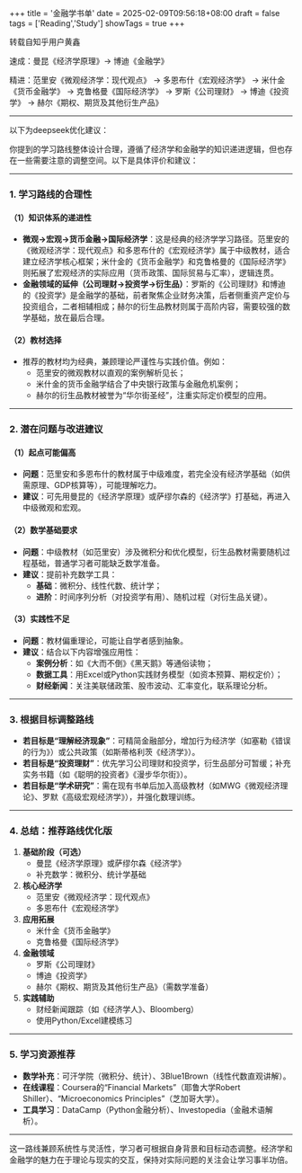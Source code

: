 +++
title = '金融学书单'
date = 2025-02-09T09:56:18+08:00
draft = false
tags = ['Reading','Study']
showTags = true
+++

转载自知乎用户黄鑫

速成：曼昆《经济学原理》→ 博迪《金融学》

精进：范里安《微观经济学：现代观点》 → 多恩布什《宏观经济学》 → 米什金《货币金融学》 → 克鲁格曼《国际经济学》 → 罗斯《公司理财》 → 博迪《投资学》 → 赫尔《期权、期货及其他衍生产品》

----
以下为deepseek优化建议：

你提到的学习路线整体设计合理，遵循了经济学和金融学的知识递进逻辑，但也存在一些需要注意的调整空间。以下是具体评价和建议：

---

### **1. 学习路线的合理性**
#### **（1）知识体系的递进性**
- **微观→宏观→货币金融→国际经济学**：这是经典的经济学学习路径。范里安的《微观经济学：现代观点》和多恩布什的《宏观经济学》属于中级教材，适合建立经济学核心框架；米什金的《货币金融学》和克鲁格曼的《国际经济学》则拓展了宏观经济的实际应用（货币政策、国际贸易与汇率），逻辑连贯。
- **金融领域的延伸（公司理财→投资学→衍生品）**：罗斯的《公司理财》和博迪的《投资学》是金融学的基础，前者聚焦企业财务决策，后者侧重资产定价与投资组合，二者相辅相成；赫尔的衍生品教材则属于高阶内容，需要较强的数学基础，放在最后合理。

#### **（2）教材选择**
- 推荐的教材均为经典，兼顾理论严谨性与实践价值。例如：
  - 范里安的微观教材以直观的案例解析见长；
  - 米什金的货币金融学结合了中央银行政策与金融危机案例；
  - 赫尔的衍生品教材被誉为“华尔街圣经”，注重实际定价模型的应用。

---

### **2. 潜在问题与改进建议**
#### **（1）起点可能偏高**
- **问题**：范里安和多恩布什的教材属于中级难度，若完全没有经济学基础（如供需原理、GDP核算等），可能理解吃力。
- **建议**：可先用曼昆的《经济学原理》或萨缪尔森的《经济学》打基础，再进入中级微观和宏观。

#### **（2）数学基础要求**
- **问题**：中级教材（如范里安）涉及微积分和优化模型，衍生品教材需要随机过程基础，普通学习者可能缺乏数学准备。
- **建议**：提前补充数学工具：
  - **基础**：微积分、线性代数、统计学；
  - **进阶**：时间序列分析（对投资学有用）、随机过程（对衍生品关键）。

#### **（3）实践性不足**
- **问题**：教材偏重理论，可能让自学者感到抽象。
- **建议**：结合以下内容增强应用性：
  - **案例分析**：如《大而不倒》《黑天鹅》等通俗读物；
  - **数据工具**：用Excel或Python实践财务模型（如资本预算、期权定价）；
  - **财经新闻**：关注美联储政策、股市波动、汇率变化，联系理论分析。

---

### **3. 根据目标调整路线**
- **若目标是“理解经济现象”**：可精简金融部分，增加行为经济学（如塞勒《错误的行为》）或公共政策（如斯蒂格利茨《经济学》）。
- **若目标是“投资理财”**：优先学习公司理财和投资学，衍生品部分可暂缓；补充实务书籍（如《聪明的投资者》《漫步华尔街》）。
- **若目标是“学术研究”**：需在现有书单后加入高级教材（如MWG《微观经济理论》、罗默《高级宏观经济学》），并强化数理训练。

---

### **4. 总结：推荐路线优化版**
1. **基础阶段（可选）**  
   - 曼昆《经济学原理》或萨缪尔森《经济学》  
   - 补充数学：微积分、统计学基础  
2. **核心经济学**  
   - 范里安《微观经济学：现代观点》  
   - 多恩布什《宏观经济学》  
3. **应用拓展**  
   - 米什金《货币金融学》  
   - 克鲁格曼《国际经济学》  
4. **金融领域**  
   - 罗斯《公司理财》  
   - 博迪《投资学》  
   - 赫尔《期权、期货及其他衍生产品》（需数学准备）  
5. **实践辅助**  
   - 财经新闻跟踪（如《经济学人》、Bloomberg）  
   - 使用Python/Excel建模练习  

---

### **5. 学习资源推荐**
- **数学补充**：可汗学院（微积分、统计）、3Blue1Brown（线性代数直观讲解）。
- **在线课程**：Coursera的“Financial Markets”（耶鲁大学Robert Shiller）、“Microeconomics Principles”（芝加哥大学）。
- **工具学习**：DataCamp（Python金融分析）、Investopedia（金融术语解析）。

---

这一路线兼顾系统性与灵活性，学习者可根据自身背景和目标动态调整。经济学和金融学的魅力在于理论与现实的交互，保持对实际问题的关注会让学习事半功倍。